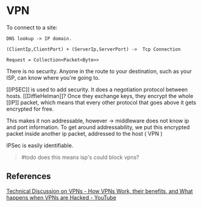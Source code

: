 # VPN

To connect to a site:

```
DNS lookup -> IP domain. 

(ClientIp,ClientPort) + (ServerIp,ServerPort) ->  Tcp Connection

Request = Collection<Packet<Byte>> 
```

There is no security. Anyone in the route to your destination, such as your ISP, can know where you're going to.

\[\[IPSEC]] is used to add security. It does a negotiation protocol between hosts. \[\[DiffieHelman]]? Once they exchange keys, they encrypt the whole \[\[IP]] packet, which means that every other protocol that goes above it gets encrypted for free.

This makes it non addressable, however -> middleware does not know ip and port information.
To get around addressability, we put this encrypted packet inside another ip packet, addressed to the host ( VPN )

IPSec is easily identifiable.

> \#todo does this means isp's could block vpns?

## References

[Technical Discussion on VPNs - How VPNs Work, their benefits, and What happens when VPNs are Hacked - YouTube](https://www.youtube.com/watch?v=JIA4ca0afnY)
